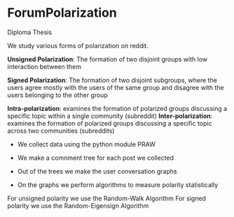 # ForumPolarization

Diploma Thesis 

We study various forms of polarization on reddit.

**Unsigned Polarization**: The formation of two disjoint groups with low interaction between them

**Signed Polarization**: The formation of two disjoint subgroups, where the users agree mostly with the users of the same group and disagree with the users belonging to the other group

**Intra-polarization**: examines the formation of polarized groups discussing a specific topic within a single community (subreddit)
**Inter-polarization**: examines the formation of polarized groups discussing a specific topic across two communities (subreddits)


- We collect data using the python module PRAW

- We make a comnment tree for each post we collected

- Out of the trees we make the user conversation graphs

- On the graphs we perform algorithms to measure polarity statistically


For unsigned polarity we use the Random-Walk Algorithm
For signed polarity we use the Random-Eigensign Algorithm
